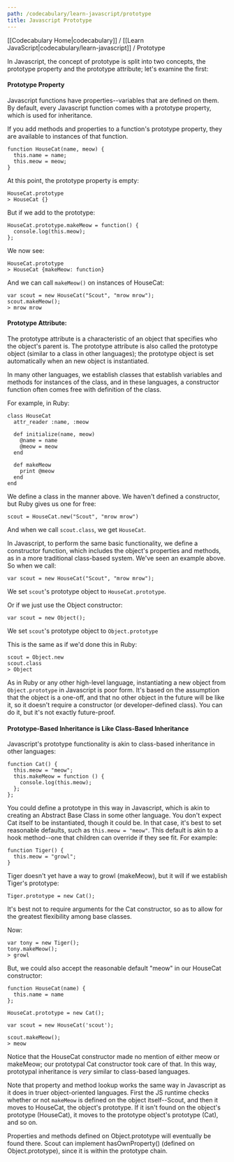 ```yaml
---
path: /codecabulary/learn-javascript/prototype
title: Javascript Prototype
---
```

[[Codecabulary Home|codecabulary]] / [[Learn JavaScript|codecabulary/learn-javascript]] / Prototype

<!-- ---title: Javascript Prototype -->

In Javascript, the concept of prototype is split into two concepts, the prototype property and the prototype attribute; let's examine the first:

#### Prototype Property
Javascript functions have properties--variables that are defined on them. By default, every Javascript function comes with a prototype property, which is used for inheritance.

If you add methods and properties to a function's prototype property, they are available to instances of that function.

	function HouseCat(name, meow) {
	  this.name = name;
	  this.meow = meow;
	}
	
At this point, the prototype property is empty:

	HouseCat.prototype
	> HouseCat {}
	
But if we add to the prototype:

	HouseCat.prototype.makeMeow = function() {
	  console.log(this.meow);
	};
	
We now see:

	HouseCat.prototype
	> HouseCat {makeMeow: function}
	
And we can call `makeMeow()` on instances of HouseCat:

	var scout = new HouseCat("Scout", "mrow mrow");
	scout.makeMeow();
	> mrow mrow
	
#### Prototype Attribute:
The prototype attribute is a characteristic of an object that specifies who the object's parent is. The prototype attribute is also called the prototype object (similar to a class in other languages); the prototype object is set automatically when an new object is instantiated.

In many other languages, we establish classes that establish variables and methods for instances of the class, and in these languages, a constructor function often comes free with definition of the class.

For example, in Ruby:

	class HouseCat
	  attr_reader :name, :meow
	  
	  def initialize(name, meow)
	    @name = name
	    @meow = meow
	  end 
	  
	  def makeMeow
	    print @meow
	  end
	end
	
We define a class in the manner above. We haven't defined a constructor, but Ruby gives us one for free:

	scout = HouseCat.new("Scout", "mrow mrow")
	
And when we call `scout.class`, we get `HouseCat`.

In Javascript, to perform the same basic functionality, we define a constructor function, which includes the object's properties and methods, as in a more traditional class-based system. We've seen an example above. So when we call:

	var scout = new HouseCat("Scout", "mrow mrow");
	
We set `scout`'s prototype object to `HouseCat.prototype`.

Or if we just use the Object constructor:

	var scout = new Object();
	
We set `scout`'s prototype object to `Object.prototype`

This is the same as if we'd done this in Ruby:

	scout = Object.new
	scout.class
	> Object
	
As in Ruby or any other high-level language, instantiating a new object from `Object.prototype` in Javascript is poor form. It's based on the assumption that the object is a one-off, and that no other object in the future will be like it, so it doesn't require a constructor (or developer-defined class). You can do it, but it's not exactly future-proof. 

#### Prototype-Based Inheritance is Like Class-Based Inheritance
Javascript's prototype functionality is akin to class-based inheritance in other languages:

	function Cat() {
	  this.meow = "meow";
	  this.makeMeow = function () {
	    console.log(this.meow);
	  };
	};
	
You could define a prototype in this way in Javascript, which is akin to creating an Abstract Base Class in some other language. You don't expect Cat itself to be instantiated, though it could be. In that case, it's best to set reasonable defaults, such as `this.meow = "meow"`. This default is akin to a hook method--one that children can override if they see fit. For example:

	function Tiger() {
	  this.meow = "growl";
	}
	
Tiger doesn't yet have a way to growl (makeMeow), but it will if we establish Tiger's prototype:

	Tiger.prototype = new Cat();
	
It's best not to require arguments for the Cat constructor, so as to allow for the greatest flexibility among base classes.

Now:

	var tony = new Tiger();
	tony.makeMeow();
	> growl
	
But, we could also accept the reasonable default "meow" in our HouseCat constructor:

	function HouseCat(name) {
	  this.name = name
	};
	
	HouseCat.prototype = new Cat();
	
	var scout = new HouseCat('scout');
	
	scout.makeMeow();
	> meow
	
Notice that the HouseCat constructor made no mention of either meow or makeMeow; our prototypal Cat constructor took care of that. In this way, prototypal inheritance is _very_ similar to class-based languages. 

Note that property and method lookup works the same way in Javascript as it does in truer object-oriented languages. First the JS runtime checks whether or not `makeMeow` is defined on the object itself--Scout, and then it moves to HouseCat, the object's prototype. If it isn't found on the object's prototype (HouseCat), it moves to the prototype object's prototype (Cat), and so on. 

Properties and methods defined on Object.prototype will eventually be found there. Scout can implement hasOwnProperty() (defined on Object.prototype), since it is within the prototype chain. 
	
